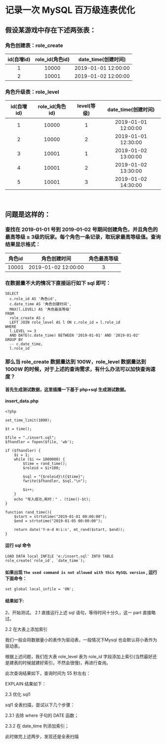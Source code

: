 # 记录一次 MySQL 百万级连表优化​

## 假设某游戏中存在下述两张表：

### 角色创建表：role_create

| id(自增id) | role_id(角色id) | date_time(创建时间) |
| :-------: | :-------------: | :----------------: |
| 1 | 10000 | 2019-01-01 12:00:00 |
| 2 | 10001 | 2019-01-02 12:00:00 |

### 角色升级表：role_level

| id(自增id) | role_id(角色id) | level(等级) | date_time(创建时间) |
| :-------: | :-------------: | :--------: | :---: |
| 1 | 10000 | 1 | 2019-01-01 12:00:00 |
| 2 | 10000 | 2 | 2019-01-01 12:30:00 |
| 3 | 10001 | 1 | 2019-01-02 13:00:00 |
| 4 | 10001 | 2 | 2019-01-02 13:30:00 |
| 5 | 10001 | 3 | 2019-01-02 14:30:00 |

&emsp;

## 问题是这样的：
### 查找在 2019-01-01 号到 2019-01-02 号期间创建角色，并且角色的最高等级 ≥ 3级的玩家。每个角色一条记录，取玩家最高等级值。查询结果显示格式：

| 角色id | 角色创建时间 | 角色最高等级
| :---: | :---: | :---: |
| 10001 | 2019-01-02 12:00:00 | 3

### 在数据量不大的情况下直接运行如下 sql 即可：
```
SELECT 
  c.role_id AS '角色id',
  c.date_time AS '角色创建时间',
  MAX(l.LEVEL) AS '角色最高等级'
FROM
  role_create AS c
  LEFT JOIN role_level AS l ON c.role_id = l.role_id
WHERE
  l.LEVEL >= 3
  AND DATE(c.date_time) BETWEEN '2019-01-01' AND '2019-01-02'
GROUP BY
  -- c.date_time,
  l.role_id
```

### 那么当 role_create 数据量达到 100W，role_level 数据量达到 1000W 的时候，对于上述的查询需求，有什么办法可以加快查询速度？

#### 首先生成测试数据，这里插播一下基于 php+sql 生成测试数据。
#### insert_data.php
```
<?php

set_time_limit(1000);

$t = time();

$file = "./insert.sql";
$fhandler = fopen($file, 'wb');

if ($fhandler) {
	$i = 1;
	while ($i <= 1000000) {
		$time = rand_time();
		$roleid = $i+100;

		$sql = "{$roleid}\t{$time}";
    	fwrite($fhandler, $sql."\n");

		$i++;
	}
	echo "写入成功,耗时：" . (time()-$t);
}

function rand_time(){
	$start = strtotime("2019-01-01 00:00:00");
	$end = strtotime("2019-01-05 00:00:00");

	return date('Y-m-d H:i:s', mt_rand($start, $end));
}
```
#### 运行 sql 命令
```
LOAD DATA local INFILE 'e:/insert.sql' INTO TABLE role_create(`role_id`, `date_time`);
```
#### 如果出现 `The used command is not allowed with this MySQL version` , 运行下面命令：
```
set global local_infile = 'ON';
```
#### 结果如下:





2、开始测试。
2.1 直接运行上述 sql 语句，等待时间十分久，这一 part 直接略过。



2.2 在大表上添加索引

我们一般会将数据量小的表作为驱动表，一般情况下Mysql 也会默认将小表作为驱动表。




根据上述问题，我们在大表 role_level 表为 role_id 字段添加上索引(当然最好还是建表的时候就建好索引，不然会很慢)，再进行查询。



此次查询结果如下，查询时间为 55 秒左右：



EXPLAIN 结果如下：


2.3 优化 sql1

sql1 全表扫描，尝试以下几个步骤：

2.3.1 去除 where 子句的 DATE 函数；

2.3.2 在 date_time 列添加索引；


此时做完上述两步，发现还是全表扫描